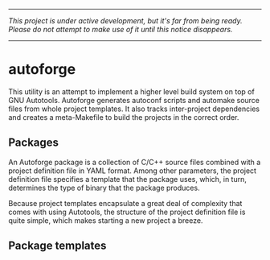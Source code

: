 ----

_This project is under active development, but it's far from being ready.
Please do not attempt to make use of it until this notice disappears._

----

# autoforge

This utility is an attempt to implement a higher level build system on
top of GNU Autotools. Autoforge generates autoconf scripts and automake
source files from whole project templates. It also tracks inter-project
dependencies and creates a meta-Makefile to build the projects in the
correct order.

## Packages

An Autoforge package is a collection of C/C++ source files combined with
a project definition file in YAML format. Among other parameters, the
project definition file specifies a template that the package uses,
which, in turn, determines the type of binary that the package produces.

Because project templates encapsulate a great deal of complexity that
comes with using Autotools, the structure of the project definition file
is quite simple, which makes starting a new project a breeze.

## Package templates

